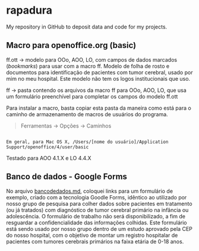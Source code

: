 # rapadura
My repository in GitHub to deposit data and code for my projects.

## Macro para openoffice.org (basic)

ff.ott -> modelo para OOo, AOO, LO, com campos de dados marcados (*bookmarks*) para usar com a macro ff. Modelo de folha de rosto e documentos para identificação de pacientes com tumor cerebral, usado por mim no meu hospital. Este modelo não tem os logos institucionais que uso.

ff -> pasta contendo os arquivos da macro ff para OOo, AOO, LO, que usa um formulário preenchível para completar os campos do modelo ff.ott

Para instalar a macro, basta copiar esta pasta da maneira como está para o caminho de armazenamento de macros de usuários do programa.

> Ferramentas -> Opções -> Caminhos

```

Em geral, para Mac OS X, /Users/[nome do usuário]/Application Support/openoffice/4/user/basic

```

Testado para AOO 4.1.X e LO 4.4.X

## Banco de dados - Google Forms

No arquivo [bancodedados.md](bancodedados.md), coloquei links para um formulário de exemplo, criado com a tecnologia Goodle Forms, idêntico ao utilizado por nosso grupo de pesquisa para colher dados sobre pacientes em tratamento (ou já tratados) com diagnóstico de tumor cerebral primário na infância ou adolescência. O formulário de trabalho não será disponibilizado, a fim de resguardar a confidencialidade das informações colhidas. Este formulário está sendo usado por nosso grupo dentro de um estudo aprovado pela CEP do nosso hospital, com o objetivo de montar um registro hospitalar de pacientes com tumores cerebrais primários na faixa etária de 0-18 anos.

